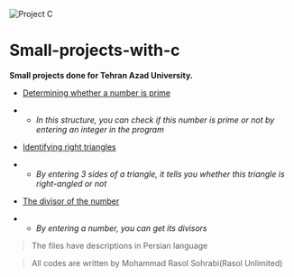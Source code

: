 ![Project C](https://github.com/Rasol-Unlimited/Small-projects-with-c/assets/62307687/7673fc2c-631e-4d86-a72e-c832d1e05d5e)

# Small-projects-with-c
**Small projects done for Tehran Azad University.**

- [Determining whether a number is prime](https://github.com/Rasol-Unlimited/Small-projects-with-c/tree/main/Determining%20whether%20a%20number%20is%20prime)
- - _In this structure, you can check if this number is prime or not by entering an integer in the program_

- [Identifying right triangles](https://github.com/Rasol-Unlimited/Small-projects-with-c/tree/main/Identifying%20right%20triangles)
- - _By entering 3 sides of a triangle, it tells you whether this triangle is right-angled or not_

- [The divisor of the number](https://github.com/Rasol-Unlimited/Small-projects-with-c/tree/main/The%20divisor%20of%20the%20number)
- - _By entering a number, you can get its divisors_

> The files have descriptions in Persian language

> All codes are written by Mohammad Rasol Sohrabi(Rasol Unlimited)
